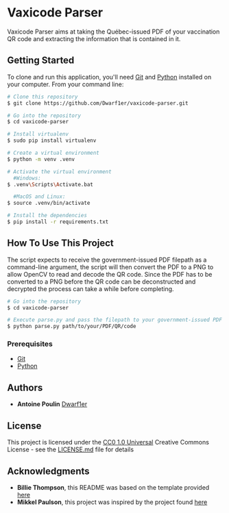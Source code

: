 # Vaxicode Parser

Vaxicode Parser aims at taking the Québec-issued PDF of your vaccination QR code and extracting the information that is contained in it.

## Getting Started

To clone and run this application, you'll need [Git](https://git-scm.com) and [Python](https://www.python.org/downloads/) installed on your computer. From your command line:

```bash
# Clone this repository
$ git clone https://github.com/Dwarf1er/vaxicode-parser.git

# Go into the repository
$ cd vaxicode-parser

# Install virtualenv
$ sudo pip install virtualenv

# Create a virtual environment
$ python -m venv .venv

# Activate the virtual environment
  #Windows:
$ .venv\Scripts\Activate.bat

  #MacOS and Linux:
$ source .venv/bin/activate

# Install the dependencies
$ pip install -r requirements.txt
```

## How To Use This Project

The script expects to receive the government-issued PDF filepath as a command-line argument, the script will then convert the PDF to a PNG to allow OpenCV to read and decode the QR code. Since the PDF has to be converted to a PNG before the QR code can be deconstructed and decrypted the process can take a while before completing.

```bash
# Go into the repository
$ cd vaxicode-parser

# Execute parse.py and pass the filepath to your government-issued PDF file containing your QR code
$ python parse.py path/to/your/PDF/QR/code
```

### Prerequisites
 
- [Git](https://git-scm.com)
- [Python](https://www.python.org/downloads/)

## Authors

  - **Antoine Poulin**
    [Dwarf1er](https://github.com/Dwarf1er)

## License

This project is licensed under the [CC0 1.0 Universal](LICENSE.md)
Creative Commons License - see the [LICENSE.md](LICENSE.md) file for
details

## Acknowledgments

  - **Billie Thompson**, this README was based on the template provided [here](https://github.com/PurpleBooth/a-good-readme-template)
  - **Mikkel Paulson**, this project was inspired by the project found [here](https://github.com/MikkelPaulson/smart-health-card-parser)
